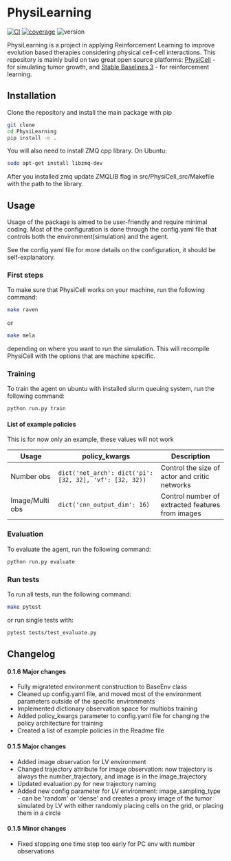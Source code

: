# PhysiLearning
[![CI](https://github.com/sergiyayf/PhysiLearning/actions/workflows/ci.yaml/badge.svg)](https://github.com/sergiyayf/PhysiLearning/actions/workflows/ci.yaml)
[![coverage](https://codecov.io/github/sergiyayf/PhysiLearning/branch/master/graph/badge.svg?token=EsiaxXIL7Z)](https://codecov.io/github/sergiyayf/PhysiLearning)
![version](https://img.shields.io/badge/version-0.1.6-blue)

PhysiLearning is a project in applying Reinforcement Learning to improve evolution based therapies
considering physical cell-cell interactions. This repository is mainly build on two great open source platforms:
[PhysiCell](https://github.com/MathCancer/PhysiCell) - for simulating tumor growth, and [Stable Baselines 3](https://github.com/DLR-RM/stable-baselines3) - for reinforcement learning.

## Installation
Clone the repository and install the main package with pip
```bash
git clone
cd PhysiLearning
pip install -e .
```

You will also need to install ZMQ cpp library. On Ubuntu:
```bash
sudo apt-get install libzmq-dev
```
After you installed zmq update ZMQLIB flag in src/PhysiCell_src/Makefile with the path to the library.

## Usage 

Usage of the package is aimed to be user-friendly and require minimal coding.
Most of the configuration is done through the config.yaml file that controls 
both the environment(simulation) and the agent.

See the config.yaml file for more details on the configuration, it should be self-explanatory.

### First steps  
To make sure that PhysiCell works on your machine, run the following command:
```bash
make raven
```
or 
```bash
make mela
```
depending on where you want to run the simulation. This will recompile PhysiCell with the options that are 
machine specific. 

### Training
To train the agent on ubuntu with installed slurm queuing system, run the following command:
```bash
python run.py train
```

#### List of example policies
This is for now only an example, these values will not work

| **Usage**       | **policy_kwargs**                                       | **Description**                                  |
|-----------------|---------------------------------------------------------|--------------------------------------------------|
| Number obs      | `dict('net_arch': dict('pi': [32, 32], 'vf': [32, 32))` | Control the size of actor and critic networks    |
| Image/Multi obs | `dict('cnn_output_dim': 16)`                            | Control number of extracted features from images |


### Evaluation
To evaluate the agent, run the following command:
```bash
python run.py evaluate
```

### Run tests 

To run all tests, run the following command:
```bash
make pytest
```
or run single tests with:
```bash
pytest tests/test_evaluate.py
```


## Changelog

#### 0.1.6 Major changes
- Fully migrateted environment construction to BaseEnv class
- Cleaned up config.yaml file, and moved most of the environment parameters outside of the specific environments
- Implemented dictionary observation space for multiobs training 
- Added policy_kwargs parameter to config.yaml file for changing the policy architecture for training 
- Created a list of example policies in the Readme file

#### 0.1.5 Major changes
- Added image observation for LV environment
- Changed trajectory attribute for image observation: now trajectory is always the number_trajectory, and image is in the image_trajectory
- Updated evaluation.py for new trajectory naming 
- Added new config parameter for LV environment: image_sampling_type - can be 'random' or 'dense' and creates
a proxy image of the tumor simulated by LV with either randomly placing cells on the grid, or placing them in a circle
#### 0.1.5 Minor changes
- Fixed stopping one time step too early for PC env with number observations